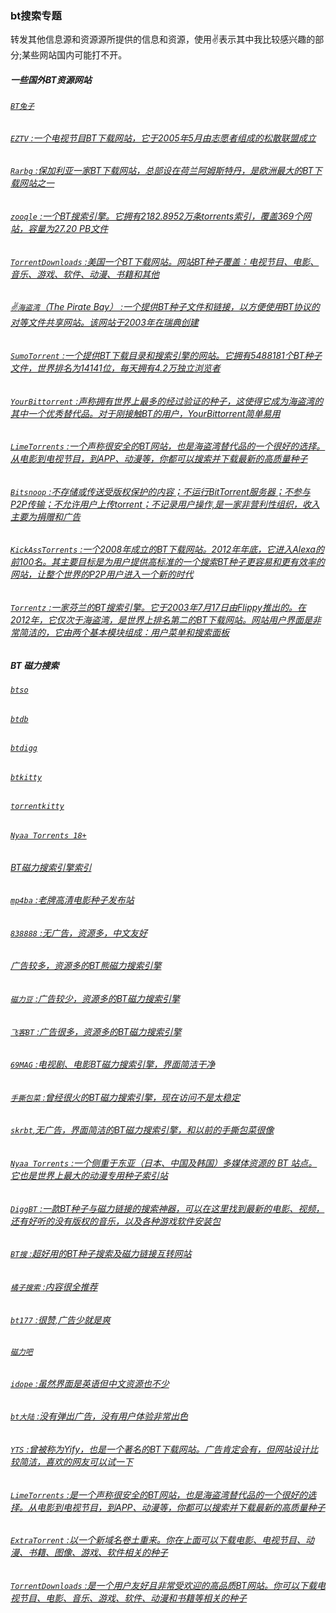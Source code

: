 ### bt搜索专题
转发其他信息源和资源源所提供的信息和资源，使用✌表示其中我比较感兴趣的部分;某些网站国内可能打不开。

##### 一些国外BT资源网站
###### [`BT兔子`](http://www.btrabbit1.com/)
###### [`EZTV` :一个电视节目BT下载网站，它于2005年5月由志愿者组成的松散联盟成立](http://www.eztv.it)
###### [`Rarbg` :保加利亚一家BT下载网站，总部设在荷兰阿姆斯特丹，是欧洲最大的BT下载网站之一](http://www.rarbg.com/)
###### [`zooqle` :一个BT搜索引擎。它拥有2182.8952万条torrents索引，覆盖369个网站，容量为27.20 PB文件](https://zooqle.com/)
###### [`TorrentDownloads` :美国一个BT下载网站。网站BT种子覆盖：电视节目、电影、音乐、游戏、软件、动漫、书籍和其他](http://www.torrentdownloads.net/)
###### [✌`海盗湾`（The Pirate Bay） :一个提供BT种子文件和链接，以方便使用BT协议的对等文件共享网站。该网站于2003年在瑞典创建](https://thepiratebay.org)
###### [`SumoTorrent` :一个提供BT下载目录和搜索引擎的网站。它拥有5488181个BT种子文件，世界排名为14141位，每天拥有4.2万独立浏览者 ](http://www.sumotorrent.com/)
###### [`YourBittorrent` :声称拥有世界上最多的经过验证的种子，这使得它成为海盗湾的其中一个优秀替代品。对于刚接触BT的用户，YourBittorrent简单易用](https://yourbittorrent.com/)
###### [`LimeTorrents` :一个声称很安全的BT网站，也是海盗湾替代品的一个很好的选择。从电影到电视节目，到APP、动漫等，你都可以搜索并下载最新的高质量种子](https://limetorrent.cc/)
###### [`Bitsnoop` :不存储或传送受版权保护的内容；不运行BitTorrent服务器；不参与P2P传输；不允许用户上传torrent；不记录用户操作,是一家非营利性组织，收入主要为捐赠和广告](http://bitsnoop.com/)
###### [`KickAssTorrents` :一个2008年成立的BT下载网站。2012年年底，它进入Alexa的前100名。其主要目标是为用户提供高标准的一个搜索BT种子更容易和更有效率的网站，让整个世界的P2P用户进入一个新的时代](http://katcr.to)
###### [`Torrentz` :一家芬兰的BT搜索引擎。它于2003年7月17日由Flippy推出的。在2012年，它仅次于海盗湾，是世界上排名第二的BT下载网站。网站用户界面是非常简洁的，它由两个基本模块组成：用户菜单和搜索面板](http://torrentz.eu/)

##### BT 磁力搜索
###### [`btso`](https://btso.pw/search)
###### [`btdb`](https://btdb.to)
###### [`btdigg`](https://www.btdigg.biz)
###### [`btkitty`](http://btkitty.fyi)
###### [`torrentkitty`](https://www.torrentkitty.tv/search/)
###### [`Nyaa Torrents 18+`](https://sukebei.nyaa.si/)
###### [BT磁力搜索引擎索引](https://hao.su/909/)
###### [`mp4ba` :老牌高清电影种子发布站](http://www.mp4ba.com)
###### [`838888` :无广告，资源多，中文友好](https://838888.net)
###### [广告较多，资源多的BT熊磁力搜索引擎](http://bearbt.com)
###### [`磁力豆` :广告较少，资源多的BT磁力搜索引擎](http://cilidou.cn)
###### [`飞客BT` :广告很多，资源多的BT磁力搜索引擎](http://feikebt.xyz/)
###### [`69MAG` :电视剧、电影BT磁力搜索引擎，界面简洁干净](https://www.69mag.xyz)
###### [`手撕包菜` :曾经很火的BT磁力搜索引擎，现在访问不是太稳定](http://www.shousibaocai.net)
###### [`skrbt`,无广告，界面简洁的BT磁力搜索引擎，和以前的手撕包菜很像](http://skrbt.club)
###### [`Nyaa Torrents` :一个侧重于东亚（日本、中国及韩国）多媒体资源的 BT 站点。它也是世界上最大的动漫专用种子索引站](https://nyaa.si/)
###### [`DiggBT` :一款BT种子与磁力链接的搜索神器，可以在这里找到最新的电影、视频，还有好听的没有版权的音乐，以及各种游戏软件安装包](http://diggbts.xyz)
###### [`BT搜` :超好用的BT种子搜索及磁力链接互转网站](https://btso.pw/)
###### [`橘子搜索` :内容很全推荐](http://www.juzisousuo.com)
###### [`bt177` :很赞,广告少就是爽](http://www.bt177.info)
###### [`磁力吧`](http://ciliba.net/)
###### [`idope` :虽然界面是英语但中文资源也不少](https://idope.se)
###### [`bt大陆` :没有弹出广告，没有用户体验非常出色](https://www.btdalu.com )
###### [`YTS` :曾被称为Yify，也是一个著名的BT下载网站。广告肯定会有，但网站设计比较简洁，喜欢的网友可以试一下](https://yts.am/)
###### [`LimeTorrents` :是一个声称很安全的BT网站，也是海盗湾替代品的一个很好的选择。从电影到电视节目，到APP、动漫等，你都可以搜索并下载最新的高质量种子](https://limetorrent.cc/)
###### [`ExtraTorrent` :以一个新域名卷土重来。你在上面可以下载电影、电视节目、动漫、书籍、图像、游戏、软件相关的种子](https://extratorrent.cd/)
###### [`TorrentDownloads` :是一个用户友好且非常受欢迎的高品质BT网站。你可以下载电视节目、电影、音乐、游戏、软件、动漫和书籍等相关的种子](https://www.torrentdownloads.me/)
